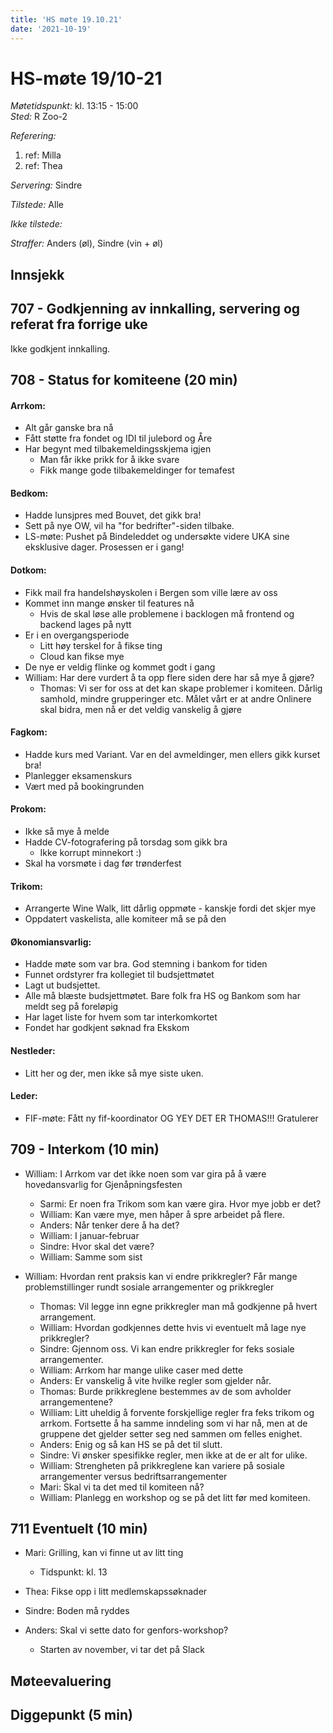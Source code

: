 ```yaml
---
title: 'HS møte 19.10.21'
date: '2021-10-19'
---
```


# HS-møte 19/10-21

*Møtetidspunkt:* kl. 13:15 - 15:00  
*Sted:* R Zoo-2  

*Referering:*  
  1. ref: Milla   
  2. ref: Thea 

*Servering:* Sindre  

*Tilstede:*  Alle

*Ikke tilstede:*  

*Straffer:*  Anders (øl), Sindre (vin + øl)

## Innsjekk  


## 707 - Godkjenning av innkalling, servering og referat fra forrige uke  

Ikke godkjent innkalling.

## 708 - Status for komiteene (20 min)  

#### Arrkom:  

- Alt går ganske bra nå
- Fått støtte fra fondet og IDI til julebord og Åre
- Har begynt med tilbakemeldingsskjema igjen
    - Man får ikke prikk for å ikke svare
    - Fikk mange gode tilbakemeldinger for temafest


#### Bedkom:  

- Hadde lunsjpres med Bouvet, det gikk bra!
- Sett på nye OW, vil ha "for bedrifter"-siden tilbake. 
- LS-møte: Pushet på Bindeleddet og undersøkte videre UKA sine eksklusive dager. Prosessen er i gang!

#### Dotkom:  

- Fikk mail fra handelshøyskolen i Bergen som ville lære av oss
- Kommet inn mange ønsker til features nå 
    - Hvis de skal løse alle problemene i backlogen må frontend og backend lages på nytt
- Er i en overgangsperiode
    - Litt høy terskel for å fikse ting
    - Cloud kan fikse mye
- De nye er veldig flinke og kommet godt i gang
- William: Har dere vurdert å ta opp flere siden dere har så mye å gjøre?
    - Thomas: Vi ser for oss at det kan skape problemer i komiteen. Dårlig samhold, mindre grupperinger etc. Målet vårt er at andre Onlinere skal bidra, men nå er det veldig vanskelig å gjøre

#### Fagkom:  

- Hadde kurs med Variant. Var en del avmeldinger, men ellers gikk kurset bra!
- Planlegger eksamenskurs
- Vært med på bookingrunden  

#### Prokom:  

- Ikke så mye å melde
- Hadde CV-fotografering på torsdag som gikk bra
    - Ikke korrupt minnekort :)
- Skal ha vorsmøte i dag før trønderfest


#### Trikom:  

- Arrangerte Wine Walk, litt dårlig oppmøte - kanskje fordi det skjer mye
- Oppdatert vaskelista, alle komiteer må se på den

#### Økonomiansvarlig:  

- Hadde møte som var bra. God stemning i bankom for tiden
- Funnet ordstyrer fra kollegiet til budsjettmøtet
- Lagt ut budsjettet.
- Alle må blæste budsjettmøtet. Bare folk fra HS og Bankom som har meldt seg på foreløpig
- Har laget liste for hvem som tar interkomkortet
- Fondet har godkjent søknad fra Ekskom

#### Nestleder:  

- Litt her og der, men ikke så mye siste uken. 

#### Leder:  

- FIF-møte: Fått ny fif-koordinator OG YEY DET ER THOMAS!!! Gratulerer 

## 709 - Interkom (10 min)  

- William: I Arrkom var det ikke noen som var gira på å være hovedansvarlig for Gjenåpningsfesten
    - Sarmi: Er noen fra Trikom som kan være gira. Hvor mye jobb er det?
    - William: Kan være mye, men håper å spre arbeidet på flere.
    - Anders: Når tenker dere å ha det?
    - William: I januar-februar
    - Sindre: Hvor skal det være?
    - William: Samme som sist


- William: Hvordan rent praksis kan vi endre prikkregler? Får mange problemstillinger rundt sosiale arrangementer og prikkregler
    - Thomas: Vil legge inn egne prikkregler man må godkjenne på hvert arrangement.
    - William: Hvordan godkjennes dette hvis vi eventuelt må lage nye prikkregler?
    - Sindre: Gjennom oss. Vi kan endre prikkregler for feks sosiale arrangementer.
    - William: Arrkom har mange ulike caser med dette
    - Anders: Er vanskelig å vite hvilke regler som gjelder når. 
    - Thomas: Burde prikkreglene bestemmes av de som avholder arrangementene?
    - William: Litt uheldig å forvente forskjellige regler fra feks trikom og arrkom. Fortsette å ha samme inndeling som vi har nå, men at de gruppene det gjelder setter seg ned sammen om felles enighet.
    - Anders: Enig og så kan HS se på det til slutt.
    - Sindre: Vi ønsker spesifikke regler, men ikke at de er alt for ulike. 
    - William: Strengheten på prikkreglene kan variere på sosiale arrangementer versus bedriftsarrangementer
    - Mari: Skal vi ta det med til komiteen nå?
    - William: Planlegg en workshop og se på det litt før med komiteen. 


## 711 Eventuelt (10 min)  

- Mari: Grilling, kan vi finne ut av litt ting
    - Tidspunkt: kl. 13

- Thea: Fikse opp i litt medlemskapssøknader

- Sindre: Boden må ryddes

- Anders: Skal vi sette dato for genfors-workshop?
    - Starten av november, vi tar det på Slack


## Møteevaluering  


## Diggepunkt (5 min)
